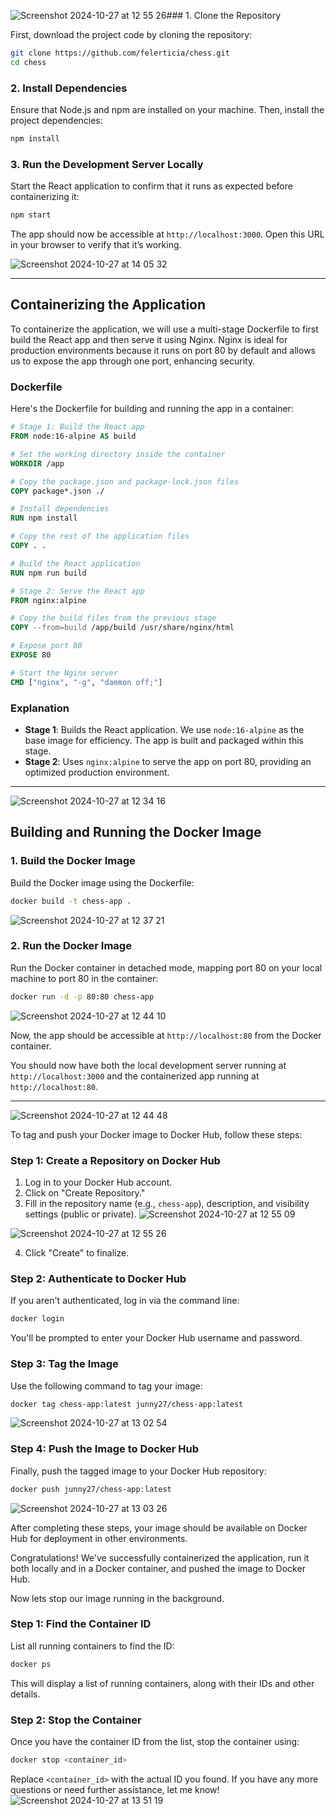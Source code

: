 ![Screenshot 2024-10-27 at 12 55 26](https://github.com/user-attachments/assets/924ed0ae-620c-48a9-b36c-90681c530220)### 1. Clone the Repository

First, download the project code by cloning the repository:

```bash
git clone https://github.com/felerticia/chess.git
cd chess
```

### 2. Install Dependencies

Ensure that Node.js and npm are installed on your machine. Then, install the project dependencies:

```bash
npm install
```

### 3. Run the Development Server Locally

Start the React application to confirm that it runs as expected before containerizing it:

```bash
npm start
```

The app should now be accessible at `http://localhost:3000`. Open this URL in your browser to verify that it’s working.

![Screenshot 2024-10-27 at 14 05 32](https://github.com/user-attachments/assets/370d118c-1723-4a72-890a-4e696fc643c9)


---

## Containerizing the Application

To containerize the application, we will use a multi-stage Dockerfile to first build the React app and then serve it using Nginx. Nginx is ideal for production environments because it runs on port 80 by default and allows us to expose the app through one port, enhancing security.

### Dockerfile

Here's the Dockerfile for building and running the app in a container:

```Dockerfile
# Stage 1: Build the React app
FROM node:16-alpine AS build

# Set the working directory inside the container
WORKDIR /app

# Copy the package.json and package-lock.json files
COPY package*.json ./

# Install dependencies
RUN npm install

# Copy the rest of the application files
COPY . .

# Build the React application
RUN npm run build

# Stage 2: Serve the React app
FROM nginx:alpine

# Copy the build files from the previous stage
COPY --from=build /app/build /usr/share/nginx/html

# Expose port 80
EXPOSE 80

# Start the Nginx server
CMD ["nginx", "-g", "daemon off;"]
```

### Explanation

- **Stage 1**: Builds the React application. We use `node:16-alpine` as the base image for efficiency. The app is built and packaged within this stage.
- **Stage 2**: Uses `nginx:alpine` to serve the app on port 80, providing an optimized production environment.

---

![Screenshot 2024-10-27 at 12 34 16](https://github.com/user-attachments/assets/d4a862f3-566d-4dbe-92bf-8125e4ce50be)


## Building and Running the Docker Image

### 1. Build the Docker Image

Build the Docker image using the Dockerfile:

```bash
docker build -t chess-app .
```
![Screenshot 2024-10-27 at 12 37 21](https://github.com/user-attachments/assets/7af0fba7-f4d4-427e-848d-cf52cff1bdce)


### 2. Run the Docker Image

Run the Docker container in detached mode, mapping port 80 on your local machine to port 80 in the container:

```bash
docker run -d -p 80:80 chess-app
```
![Screenshot 2024-10-27 at 12 44 10](https://github.com/user-attachments/assets/a3cbf4fe-908d-4a0c-a5d2-e89879f40149)

Now, the app should be accessible at `http://localhost:80` from the Docker container.

You should now have both the local development server running at `http://localhost:3000` and the containerized app running at `http://localhost:80`.

---
![Screenshot 2024-10-27 at 12 44 48](https://github.com/user-attachments/assets/c7ab3973-3f77-4b2b-9eb5-8ef1cbd42314)

To tag and push your Docker image to Docker Hub, follow these steps:

### Step 1: Create a Repository on Docker Hub

1. Log in to your Docker Hub account.
2. Click on "Create Repository."
3. Fill in the repository name (e.g., `chess-app`), description, and visibility settings (public or private).
![Screenshot 2024-10-27 at 12 55 09](https://github.com/user-attachments/assets/9327dee4-f9ef-44a2-b8a8-cfbba08b06b1)

![Screenshot 2024-10-27 at 12 55 26](https://github.com/user-attachments/assets/d29c2342-62ea-4990-8a6f-21172b2ec929)

4. Click "Create" to finalize.

### Step 2: Authenticate to Docker Hub

If you aren't authenticated, log in via the command line:

```bash
docker login
```

You'll be prompted to enter your Docker Hub username and password.

### Step 3: Tag the Image

Use the following command to tag your image:

```bash
docker tag chess-app:latest junny27/chess-app:latest
```
![Screenshot 2024-10-27 at 13 02 54](https://github.com/user-attachments/assets/2f5f4d89-24f5-4682-9f95-3ca641f48ab9)

### Step 4: Push the Image to Docker Hub

Finally, push the tagged image to your Docker Hub repository:

```bash
docker push junny27/chess-app:latest
```

![Screenshot 2024-10-27 at 13 03 26](https://github.com/user-attachments/assets/f646127d-5d39-4793-aa9c-46b921e8385c)

After completing these steps, your image should be available on Docker Hub for deployment in other environments.

Congratulations! We've successfully containerized the application, run it both locally and in a Docker container, and pushed the image to Docker Hub.

Now lets stop our image running in the background.

### Step 1: Find the Container ID

List all running containers to find the ID:

```bash
docker ps
```

This will display a list of running containers, along with their IDs and other details.

### Step 2: Stop the Container

Once you have the container ID from the list, stop the container using:

```bash
docker stop <container_id>
```

Replace `<container_id>` with the actual ID you found. If you have any more questions or need further assistance, let me know!
![Screenshot 2024-10-27 at 13 51 19](https://github.com/user-attachments/assets/6e74c33b-9c0d-436c-b3da-66085092eb90)


